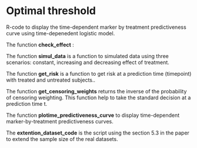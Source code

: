 # Optimal threshold
R-code to display  the time-dependent marker by treatment predictiveness curve  using time-depenedent logistic model.

The function **check_effect** :

The function **simul_data** is a function to simulated data using three scenarios: constant, increasing and decreasing  effect of treatment. 

The function **get_risk** is a function to get risk at a prediction time (timepoint) with treated and untreated subjects..

The function **get_censoring_weights** returns the inverse of the probability of censoring weighting. This function help to take the standard decision at a prediction time t. 

The function **plotime_predictiveness_curve**  to display time-dependent marker-by-treatment predictiveness curves.

The **extention_dataset_code** is the script using the section 5.3 in the paper to extend the sample size of the real datasets. 



